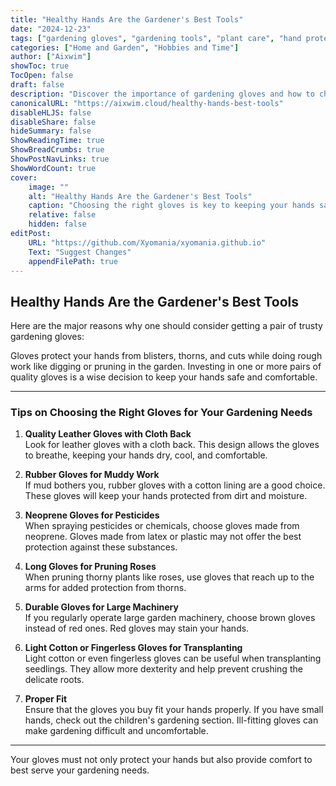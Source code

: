 ```yaml
---
title: "Healthy Hands Are the Gardener's Best Tools"
date: "2024-12-23"
tags: ["gardening gloves", "gardening tools", "plant care", "hand protection"]
categories: ["Home and Garden", "Hobbies and Time"]
author: ["Aixwim"]
showToc: true
TocOpen: false
draft: false
description: "Discover the importance of gardening gloves and how to choose the right pair for your gardening needs."
canonicalURL: "https://aixwim.cloud/healthy-hands-best-tools"
disableHLJS: false
disableShare: false
hideSummary: false
ShowReadingTime: true
ShowBreadCrumbs: true
ShowPostNavLinks: true
ShowWordCount: true
cover:
    image: ""
    alt: "Healthy Hands Are the Gardener's Best Tools"
    caption: "Choosing the right gloves is key to keeping your hands safe and comfortable while gardening."
    relative: false
    hidden: false
editPost:
    URL: "https://github.com/Xyomania/xyomania.github.io"
    Text: "Suggest Changes"
    appendFilePath: true
---
```


## Healthy Hands Are the Gardener's Best Tools

Here are the major reasons why one should consider getting a pair of trusty gardening gloves:

Gloves protect your hands from blisters, thorns, and cuts while doing rough work like digging or pruning in the garden. Investing in one or more pairs of quality gloves is a wise decision to keep your hands safe and comfortable.

---

### Tips on Choosing the Right Gloves for Your Gardening Needs

1. **Quality Leather Gloves with Cloth Back**  
   Look for leather gloves with a cloth back. This design allows the gloves to breathe, keeping your hands dry, cool, and comfortable.

2. **Rubber Gloves for Muddy Work**  
   If mud bothers you, rubber gloves with a cotton lining are a good choice. These gloves will keep your hands protected from dirt and moisture.

3. **Neoprene Gloves for Pesticides**  
   When spraying pesticides or chemicals, choose gloves made from neoprene. Gloves made from latex or plastic may not offer the best protection against these substances.

4. **Long Gloves for Pruning Roses**  
   When pruning thorny plants like roses, use gloves that reach up to the arms for added protection from thorns.

5. **Durable Gloves for Large Machinery**  
   If you regularly operate large garden machinery, choose brown gloves instead of red ones. Red gloves may stain your hands.

6. **Light Cotton or Fingerless Gloves for Transplanting**  
   Light cotton or even fingerless gloves can be useful when transplanting seedlings. They allow more dexterity and help prevent crushing the delicate roots.

7. **Proper Fit**  
   Ensure that the gloves you buy fit your hands properly. If you have small hands, check out the children's gardening section. Ill-fitting gloves can make gardening difficult and uncomfortable.

---

Your gloves must not only protect your hands but also provide comfort to best serve your gardening needs.
